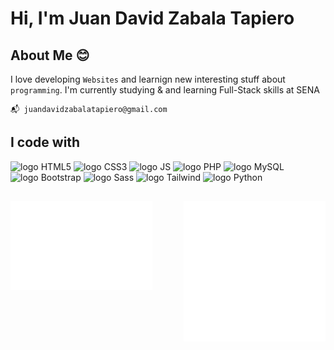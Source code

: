 # Hi, I'm Juan David Zabala Tapiero

## About Me 😊
I love developing `Websites` and learnign new interesting stuff about `programming`. I'm currently studying & and learning Full-Stack skills at SENA 

```
📬 juandavidzabalatapiero@gmail.com
```

## I code with
<div align="left">
  <img src="https://cdn.jsdelivr.net/gh/devicons/devicon@latest/icons/html5/html5-original-wordmark.svg" width="50" alt="logo HTML5"/>
  <img src="https://cdn.jsdelivr.net/gh/devicons/devicon@latest/icons/css3/css3-original-wordmark.svg" width="50" alt="logo CSS3"/>
  <img src="https://cdn.jsdelivr.net/gh/devicons/devicon@latest/icons/javascript/javascript-original.svg" width="50" alt="logo JS"/>
  <img src="https://cdn.jsdelivr.net/gh/devicons/devicon@latest/icons/php/php-original.svg" width="50" alt="logo PHP"/>
  <img src="https://cdn.jsdelivr.net/gh/devicons/devicon@latest/icons/mysql/mysql-original.svg" width="50" alt="logo MySQL"/>
  <img src="https://cdn.jsdelivr.net/gh/devicons/devicon@latest/icons/bootstrap/bootstrap-original.svg" width="50" alt="logo Bootstrap"/>
  <img src="https://cdn.jsdelivr.net/gh/devicons/devicon@latest/icons/sass/sass-original.svg" width="50" alt="logo Sass"/>
  <img src="https://cdn.jsdelivr.net/gh/devicons/devicon@latest/icons/tailwindcss/tailwindcss-original.svg" width="50" alt="logo Tailwind"/>
  <img src="https://cdn.jsdelivr.net/gh/devicons/devicon@latest/icons/python/python-original.svg" width="50" alt="logo Python"/>
</div>

##
<img width="45%" align="left" src="https://raw.githubusercontent.com/JuanDavidZabalaTapiero/JuanDavidZabalaTapiero/main/metrics.plugin.achievements.svg">
<img width="45%" align="right" src="https://raw.githubusercontent.com/JuanDavidZabalaTapiero/JuanDavidZabalaTapiero/main/general.svg">


<!---
JuanDavidZabalaTapiero/JuanDavidZabalaTapiero is a ✨ special ✨ repository because its `README.md` (this file) appears on your GitHub profile.
You can click the Preview link to take a look at your changes.
--->
